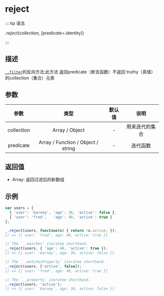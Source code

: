 # reject

::: tip 语法

_.reject(collection, [predicate=_.identity])

:::

## 描述

[`_.filter`](/Collection/filter)的反向方法;此方法 返回predicate（断言函数）不返回 truthy（真值）的collection（集合）元素

## 参数

|    参数    |                类型                | 默认值 |      说明      |
| :--------: | :--------------------------------: | :----: | :------------: |
| collection |           Array / Object           |   -    | 用来迭代的集合 |
| predicate  | Array / Function / Object / string |   -    |    迭代函数    |

## 返回值

+ Array: 返回过滤后的新数组

## 示例

```js
var users = [
  { 'user': 'barney', 'age': 36, 'active': false },
  { 'user': 'fred',   'age': 40, 'active': true }
];

_.reject(users, function(o) { return !o.active; });
// => [{ user: 'fred', age: 40, active: true }]

// The `_.matches` iteratee shorthand.
_.reject(users, { 'age': 40, 'active': true });
// => [{ user: 'barney', age: 36, active: false }]

// The `_.matchesProperty` iteratee shorthand.
_.reject(users, ['active', false]);
// => [{ user: 'fred', age: 40, active: true }]

// The `_.property` iteratee shorthand.
_.reject(users, 'active');
// => [{ user: 'barney', age: 36, active: false }]
```
